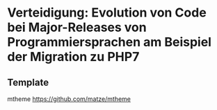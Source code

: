 # Verteidigung: Evolution von Code bei Major-Releases von Programmiersprachen am Beispiel der Migration zu PHP7
## Template
mtheme https://github.com/matze/mtheme

